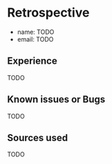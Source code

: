 # Retrospective

- name: TODO
- email: TODO

## Experience

TODO

## Known issues or Bugs

TODO

## Sources used

TODO
